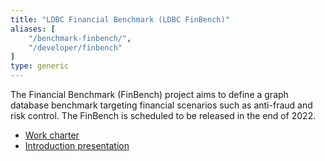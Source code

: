 ```yaml
---
title: "LDBC Financial Benchmark (LDBC FinBench)"
aliases: [
    "/benchmark-finbench/",
    "/developer/finbench"
]
type: generic
---
```


The Financial Benchmark (FinBench) project aims to define a graph database benchmark targeting financial scenarios such as anti-fraud and risk control. The FinBench is scheduled to be released in the end of 2022.

* [Work charter](/benchmarks/finbench/ldbc-finbench-work-charter.pdf)
* [Introduction presentation](/benchmarks/finbench/ldbc-finbench-introduction.pdf)
